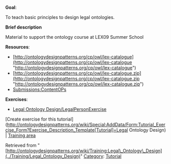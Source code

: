 __Goal__:


To teach basic principles to design legal ontologies.


__Brief description__


Material to support the ontology course at LEX09 Summer School




__Resources__:



* [http://ontologydesignpatterns.org/cp/owl/lex-catalogue](http://ontologydesignpatterns.org/cp/owl/lex-catalogue "http://ontologydesignpatterns.org/cp/owl/lex-catalogue")
* [http://ontologydesignpatterns.org/cp/owl/lex-catalogue.zip](http://ontologydesignpatterns.org/cp/owl/lex-catalogue.zip "http://ontologydesignpatterns.org/cp/owl/lex-catalogue.zip")
* [Submissions:ContentOPs](../Submissions/ContentOPs "Submissions:ContentOPs")


__Exercises__:



* [Legal Ontology Design/LegalPersonExercise](../Training/Legal_Ontology_Design/LegalPersonExercise "Training:Legal Ontology Design/LegalPersonExercise")


[Create exercise for this tutorial](http://ontologydesignpatterns.org/wiki/Special:AddData/Form:Tutorial_Exercise_Form?Exercise_Description_Template[Tutorial]=Legal Ontology Design) | [Training area](../Training/Main "Training:Main")



Retrieved from "[http://ontologydesignpatterns.org/wiki/Training:Legal\_Ontology\_Design](../Training/Legal_Ontology_Design)"
 [Category](http://ontologydesignpatterns.org/wiki/Special:Categories "Special:Categories"): [Tutorial](../Category/Tutorial "Category:Tutorial")
